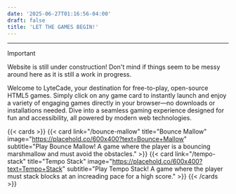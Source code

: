 ```yaml
---
date: '2025-06-27T01:16:56-04:00'
draft: false
title: 'LET THE GAMES BEGIN!'
---
```


***

> [!IMPORTANT]
> Website is still under construction! Don't mind if things seem to be messy around here as it is still a work in progress.

Welcome to LyteCade, your destination for free-to-play, open-source HTML5 games. Simply click on any game card to instantly launch and enjoy a variety of engaging games directly in your browser—no downloads or installations needed. Dive into a seamless gaming experience designed for fun and accessibility, all powered by modern web technologies.
  

{{< cards >}}
  {{< card link="/bounce-mallow" title="Bounce Mallow" image="https://placehold.co/600x400?text=Bounce+Mallow" subtitle="Play Bounce Mallow! A game where the player is a bouncing marshmallow and must avoid the obstacles." >}}
  {{< card link="/tempo-stack" title="Tempo Stack" image="https://placehold.co/600x400?text=Tempo+Stack" subtitle="Play Tempo Stack! A game where the player must stack blocks at an increading pace for a high score." >}}
{{< /cards >}}

